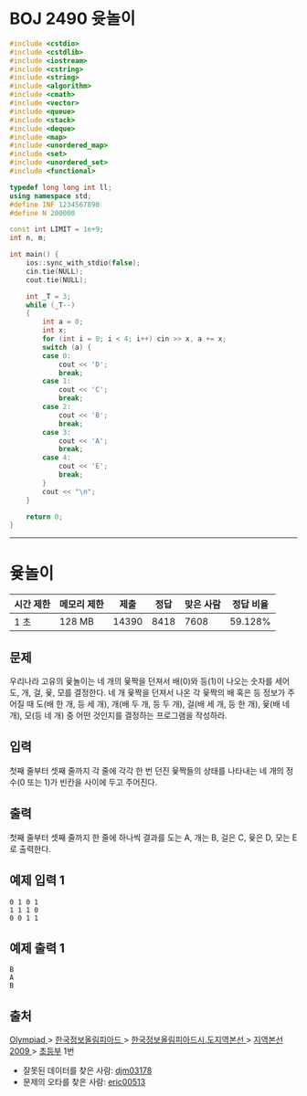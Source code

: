 # BOJ 2490 윳놀이

```c++
#include <cstdio>
#include <cstdlib>
#include <iostream>
#include <cstring>
#include <string>
#include <algorithm>
#include <cmath>
#include <vector>
#include <queue>
#include <stack>
#include <deque>
#include <map>
#include <unordered_map>
#include <set>
#include <unordered_set>
#include <functional>

typedef long long int ll;
using namespace std;
#define INF 1234567890
#define N 200000

const int LIMIT = 1e+9;
int n, m;

int main() {
	ios::sync_with_stdio(false);
	cin.tie(NULL);
	cout.tie(NULL);

	int _T = 3;
	while (_T--)
	{
		int a = 0;
		int x; 
		for (int i = 0; i < 4; i++) cin >> x, a += x;
		switch (a) {
		case 0:
			cout << 'D';
			break;
		case 1:
			cout << 'C';
			break;
		case 2:
			cout << 'B';
			break;
		case 3:
			cout << 'A';
			break;
		case 4:
			cout << 'E';
			break;
		}
		cout << "\n";
	}

	return 0;
}


```

---

# 윷놀이

| 시간 제한 | 메모리 제한 | 제출  | 정답 | 맞은 사람 | 정답 비율 |
| --------- | ----------- | ----- | ---- | --------- | --------- |
| 1 초      | 128 MB      | 14390 | 8418 | 7608      | 59.128%   |

## 문제

우리나라 고유의 윷놀이는 네 개의 윷짝을 던져서 배(0)와 등(1)이 나오는 숫자를 세어 도, 개, 걸, 윷, 모를 결정한다. 네 개 윷짝을 던져서 나온 각 윷짝의 배 혹은 등 정보가 주어질 때 도(배 한 개, 등 세 개), 개(배 두 개, 등 두 개), 걸(배 세 개, 등 한 개), 윷(배 네 개), 모(등 네 개) 중 어떤 것인지를 결정하는 프로그램을 작성하라.

## 입력

첫째 줄부터 셋째 줄까지 각 줄에 각각 한 번 던진 윷짝들의 상태를 나타내는 네 개의 정수(0 또는 1)가  빈칸을 사이에 두고 주어진다.

## 출력

첫째 줄부터 셋째 줄까지 한 줄에 하나씩 결과를  도는 A, 개는 B, 걸은 C, 윷은 D, 모는 E로 출력한다.



## 예제 입력 1

```
0 1 0 1
1 1 1 0
0 0 1 1
```

## 예제 출력 1

```
B
A
B
```



## 출처

[Olympiad ](https://www.acmicpc.net/category/2)> [한국정보올림피아드 ](https://www.acmicpc.net/category/55)> [한국정보올림피아드시․도지역본선 ](https://www.acmicpc.net/category/57)> [지역본선 2009 ](https://www.acmicpc.net/category/64)> [초등부](https://www.acmicpc.net/category/detail/349) 1번

- 잘못된 데이터를 찾은 사람: [djm03178](https://www.acmicpc.net/user/djm03178)
- 문제의 오타를 찾은 사람: [eric00513](https://www.acmicpc.net/user/eric00513)